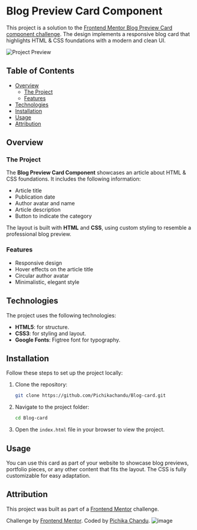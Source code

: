 # Blog Preview Card Component

This project is a solution to the [Frontend Mentor Blog Preview Card component challenge](https://www.frontendmentor.io/challenges/). The design implements a responsive blog card that highlights HTML & CSS foundations with a modern and clean UI.

![Project Preview](./assets/images/illustration-article.svg)

## Table of Contents

- [Overview](#overview)
  - [The Project](#the-project)
  - [Features](#features)
- [Technologies](#technologies)
- [Installation](#installation)
- [Usage](#usage)
- [Attribution](#attribution)

## Overview

### The Project

The **Blog Preview Card Component** showcases an article about HTML & CSS foundations. It includes the following information:

- Article title
- Publication date
- Author avatar and name
- Article description
- Button to indicate the category

The layout is built with **HTML** and **CSS**, using custom styling to resemble a professional blog preview.

### Features

- Responsive design
- Hover effects on the article title
- Circular author avatar
- Minimalistic, elegant style

## Technologies

The project uses the following technologies:

- **HTML5**: for structure.
- **CSS3**: for styling and layout.
- **Google Fonts**: Figtree font for typography.

## Installation

Follow these steps to set up the project locally:

1. Clone the repository:
    ```bash
    git clone https://github.com/Pichikachandu/Blog-card.git
    ```

2. Navigate to the project folder:
    ```bash
    cd Blog-card
    ```

3. Open the `index.html` file in your browser to view the project.

## Usage

You can use this card as part of your website to showcase blog previews, portfolio pieces, or any other content that fits the layout. The CSS is fully customizable for easy adaptation.

## Attribution

This project was built as part of a [Frontend Mentor](https://www.frontendmentor.io) challenge.

Challenge by [Frontend Mentor](https://www.frontendmentor.io?ref=challenge). Coded by [Pichika Chandu](https://github.com/Pichikachandu).
![image](https://github.com/user-attachments/assets/16552cac-031f-4d69-8d94-91f8ee0aa786)
